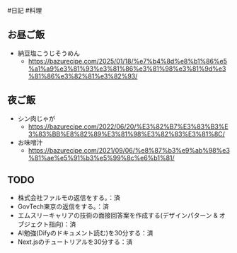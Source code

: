 #日記 #料理 

## お昼ご飯
- 納豆塩こうじそうめん
	- https://bazurecipe.com/2025/01/18/%e7%b4%8d%e8%b1%86%e5%a1%a9%e3%81%93%e3%81%86%e3%81%98%e3%81%9d%e3%81%86%e3%82%81%e3%82%93/
## 夜ご飯
- シン肉じゃが
	- https://bazurecipe.com/2022/06/20/%E3%82%B7%E3%83%B3%E3%83%BB%E8%82%89%E3%81%98%E3%82%83%E3%81%8C/
- お味噌汁
	- https://bazurecipe.com/2021/09/06/%e8%87%b3%e9%ab%98%e3%81%ae%e5%91%b3%e5%99%8c%e6%b1%81/
## TODO
- 株式会社ファルモの返信をする。：済
- GovTech東京の返信をする。：済
- エムスリーキャリアの技術の面接回答案を作成する(デザインパターン & オブジェクト指向)：済
- AI勉強(Difyのドキュメント読む)を30分する：済
- Next.jsのチュートリアルを30分する：済